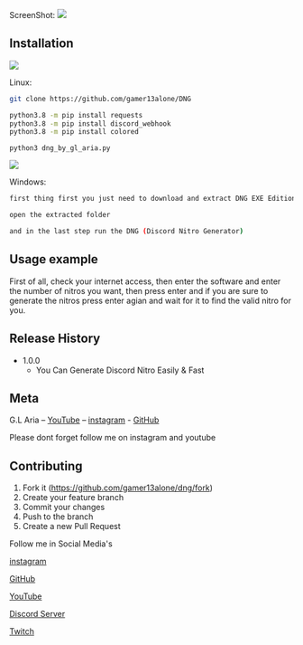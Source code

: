 ScreenShot:
![](https://github.com/gamer13alone/DNG/blob/main/files/screenshot.png)

## Installation
![](https://github.com/gamer13alone/DNG/blob/c982918335cb0110b0d02c855a200798c31aa625/files/linux.png)

Linux:
```sh
git clone https://github.com/gamer13alone/DNG
```
```sh
python3.8 -m pip install requests
python3.8 -m pip install discord_webhook
python3.8 -m pip install colored
```
```
python3 dng_by_gl_aria.py
```
![](https://github.com/gamer13alone/DNG/blob/c982918335cb0110b0d02c855a200798c31aa625/files/windows.png)

Windows:
```sh
first thing first you just need to download and extract DNG EXE Edition.zip
```

```sh
open the extracted folder
```

```sh
and in the last step run the DNG (Discord Nitro Generator)
```

## Usage example

First of all, check your internet access, then enter the software and enter the number of nitros you want, then press enter and if you are sure to generate the nitros press enter agian and wait for it to find the valid nitro for you.


## Release History

* 1.0.0
    * You Can Generate Discord Nitro Easily & Fast

## Meta

G.L Aria – [YouTube](https://glaria.ir) – [instagram](https://instagram/gamer13alone) - [GitHub](https://github.com/gamer13alone/)

Please dont forget follow me on instagram and youtube


## Contributing

1. Fork it (<https://github.com/gamer13alone/dng/fork>)
2. Create your feature branch
3. Commit your changes
4. Push to the branch
5. Create a new Pull Request

Follow me in Social Media's

[instagram](https://www.instagram.com//gamer13alone)

[GitHub](https://github.com/gamer13alone/)

[YouTube](https://glaria.ir)

[Discord Server](https://discord.com/invite/PSAXSyjjj7)

[Twitch](https://www.twitch.tv/gamer13alone)
